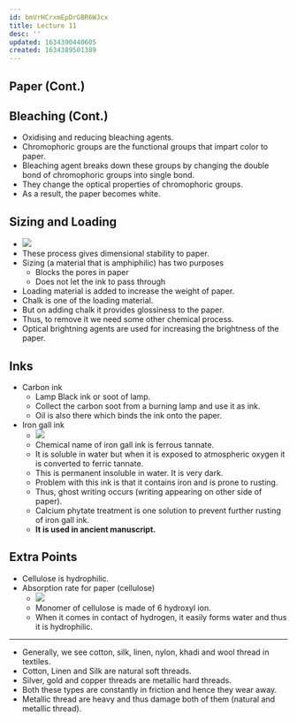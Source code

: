 ```yaml
---
id: bmVrHCrxmEpDrGBR6WJcx
title: Lecture 11
desc: ''
updated: 1634390440605
created: 1634389501389
---
```




## Paper (Cont.)

## Bleaching (Cont.)

- Oxidising and reducing bleaching agents.
- Chromophoric groups are the functional groups that impart color to paper.
- Bleaching agent breaks down these groups by changing the double bond of chromophoric groups into single bond.
- They change the optical properties of chromophoric groups.
- As a result, the paper becomes white.

## Sizing and Loading

- ![](/assets/images/2021-10-16-18-40-57.png)
- These process gives dimensional stability to paper.
- Sizing (a material that is amphiphilic) has two purposes
  - Blocks the pores in paper
  - Does not let the ink to pass through
- Loading material is added to increase the weight of paper.
- Chalk is one of the loading material. 
- But on adding chalk it provides glossiness to the paper.
- Thus, to remove it we need some other chemical process.
- Optical brightning agents are used for increasing the brightness of the paper.

## Inks

- Carbon ink
  - Lamp Black ink or soot of lamp.
  - Collect the carbon soot from a burning lamp and use it as ink.
  - Oil is also there which binds the ink onto the paper.
- Iron gall ink
  - ![](/assets/images/2021-10-16-18-52-36.png)
  - Chemical name of iron gall ink is ferrous tannate.
  - It is soluble in water but when it is exposed to atmospheric oxygen it is converted to ferric tannate.
  - This is permanent insoluble in water. It is very dark.
  - Problem with this ink is that it contains iron and is prone to rusting.
  - Thus, ghost writing occurs (writing appearing on other side of paper).
  - Calcium phytate treatment is one solution to prevent further rusting of iron gall ink.
  - **It is used in ancient manuscript.**

## Extra Points

- Cellulose is hydrophilic.
- Absorption rate for paper (cellulose)
  - ![](/assets/images/2021-10-16-21-42-08.png)
  - Monomer of cellulose is made of 6 hydroxyl ion.
  - When it comes in contact of hydrogen, it easily forms water and thus it is hydrophilic.

* * *

- Generally, we see cotton, silk, linen, nylon, khadi and wool thread in textiles.
- Cotton, Linen and Silk are natural soft threads.
- Silver, gold and copper threads are metallic hard threads.
- Both these types are constantly in friction and hence they wear away.
- Metallic thread are heavy and thus damage both of them (natural and metallic thread).

